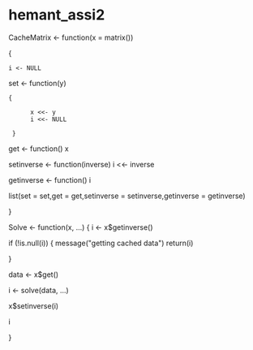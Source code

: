 # hemant_assi2

CacheMatrix <- function(x = matrix()) 

   {
   
    i <- NULL
    
  set <- function(y) 
  
    {
  
          x <<- y
          i <<- NULL 
          
     }
  
  get <- function() x
  
  
  setinverse <- function(inverse) i <<- inverse
  
  getinverse <- function() i
  
  list(set = set,get = get,setinverse = setinverse,getinverse = getinverse)    
  
  
   }
  
  
  
Solve <- function(x, ...) 
{
  i <- x$getinverse()
  
  if (!is.null(i))
  {
          message("getting cached data")
          return(i)
          
  }
  
  data <- x$get()
  
  i <- solve(data, ...)
  
  x$setinverse(i)   
  
  i
  
}
